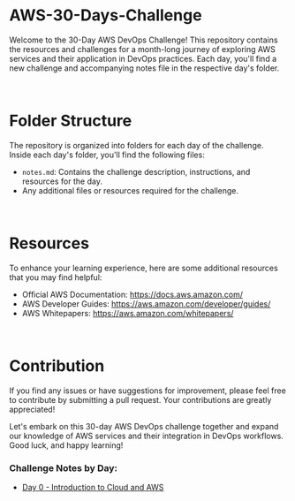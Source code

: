 # AWS-30-Days-Challenge
<p>Welcome to the 30-Day AWS DevOps Challenge! This repository contains the resources and challenges for a month-long journey of exploring AWS services and their application in DevOps practices. Each day, you'll find a new challenge and accompanying notes file in the respective day's folder.</p>
<br>

# Folder Structure
  <p>The repository is organized into folders for each day of the challenge. Inside each day's folder, you'll find the
    following files:</p>
  <ul>
  <li><code>notes.md</code>: Contains the challenge description, instructions, and resources for the day.</li>
  <li>Any additional files or resources required for the challenge.</li>
  </ul>
<br>
  
# Resources
<p>To enhance your learning experience, here are some additional resources that you may find helpful:</p>
  <ul>
    <li>Official AWS Documentation: <a href="https://docs.aws.amazon.com/">https://docs.aws.amazon.com/</a></li>
    <li>AWS Developer Guides: <a href="https://aws.amazon.com/developer/guides/">https://aws.amazon.com/developer/guides/</a>
    </li>
    <li>AWS Whitepapers: <a href="https://aws.amazon.com/whitepapers/">https://aws.amazon.com/whitepapers/</a></li>
  </ul>
  <br>
  
# Contribution
<p>If you find any issues or have suggestions for improvement, please feel free to contribute by submitting a pull
    request. Your contributions are greatly appreciated!</p>

  <p>Let's embark on this 30-day AWS DevOps challenge together and expand our knowledge of AWS services and their
    integration in DevOps workflows. Good luck, and happy learning!</p>

  <h3>Challenge Notes by Day:</h3>
  <ul>
    <li><a href="./Day-0/Notes.md">Day 0 - Introduction to Cloud and AWS</a></li>

